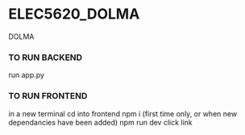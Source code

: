 # ELEC5620\_DOLMA

DOLMA

### TO RUN BACKEND
run app.py

### TO RUN FRONTEND
in a new terminal
cd into frontend
npm i (first time only, or when new dependancies have been added)
npm run dev
click link

